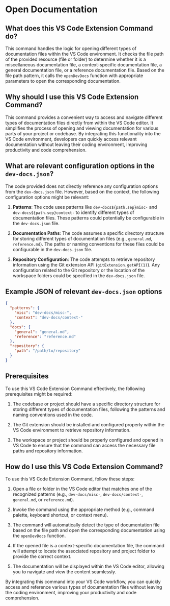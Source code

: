 
  
  # **Open Documentation**

## What does this VS Code Extension Command do?

This command handles the logic for opening different types of documentation files within the VS Code environment. It checks the file path of the provided resource (file or folder) to determine whether it is a miscellaneous documentation file, a context-specific documentation file, a general documentation file, or a reference documentation file. Based on the file path pattern, it calls the `openDevDocs` function with appropriate parameters to open the corresponding documentation.

## Why should I use this VS Code Extension Command?

This command provides a convenient way to access and navigate different types of documentation files directly from within the VS Code editor. It simplifies the process of opening and viewing documentation for various parts of your project or codebase. By integrating this functionality into the VS Code environment, developers can quickly access relevant documentation without leaving their coding environment, improving productivity and code comprehension.

## What are relevant configuration options in the `dev-docs.json`?

The code provided does not directly reference any configuration options from the `dev-docs.json` file. However, based on the context, the following configuration options might be relevant:

1. **Patterns**: The code uses patterns like `dev-docs${path.sep}misc-` and `dev-docs${path.sep}context-` to identify different types of documentation files. These patterns could potentially be configurable in the `dev-docs.json` file.

2. **Documentation Paths**: The code assumes a specific directory structure for storing different types of documentation files (e.g., `general.md`, `reference.md`). The paths or naming conventions for these files could be configurable in the `dev-docs.json` file.

3. **Repository Configuration**: The code attempts to retrieve repository information using the Git extension API (`gitExtension.getAPI(1)`). Any configuration related to the Git repository or the location of the workspace folders could be specified in the `dev-docs.json` file.

## Example JSON of relevant `dev-docs.json` options

```json
{
  "patterns": {
    "misc": "dev-docs/misc-",
    "context": "dev-docs/context-"
  },
  "docs": {
    "general": "general.md",
    "reference": "reference.md"
  },
  "repository": {
    "path": "/path/to/repository"
  }
}
```

## Prerequisites

To use this VS Code Extension Command effectively, the following prerequisites might be required:

1. The codebase or project should have a specific directory structure for storing different types of documentation files, following the patterns and naming conventions used in the code.

2. The Git extension should be installed and configured properly within the VS Code environment to retrieve repository information.

3. The workspace or project should be properly configured and opened in VS Code to ensure that the command can access the necessary file paths and repository information.

## How do I use this VS Code Extension Command?

To use this VS Code Extension Command, follow these steps:

1. Open a file or folder in the VS Code editor that matches one of the recognized patterns (e.g., `dev-docs/misc-`, `dev-docs/context-`, `general.md`, or `reference.md`).

2. Invoke the command using the appropriate method (e.g., command palette, keyboard shortcut, or context menu).

3. The command will automatically detect the type of documentation file based on the file path and open the corresponding documentation using the `openDevDocs` function.

4. If the opened file is a context-specific documentation file, the command will attempt to locate the associated repository and project folder to provide the correct context.

5. The documentation will be displayed within the VS Code editor, allowing you to navigate and view the content seamlessly.

By integrating this command into your VS Code workflow, you can quickly access and reference various types of documentation files without leaving the coding environment, improving your productivity and code comprehension.
  
  